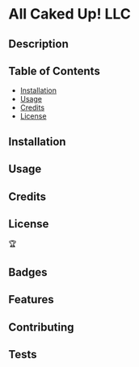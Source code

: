 # All Caked Up! LLC

## Description

## Table of Contents

- [Installation](#installation)
- [Usage](#usage)
- [Credits](#credits)
- [License](#license)

## Installation

## Usage

## Credits

## License

🏆

## Badges

## Features

## Contributing

## Tests

